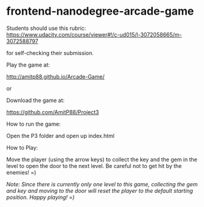frontend-nanodegree-arcade-game
===============================

Students should use this rubric: https://www.udacity.com/course/viewer#!/c-ud015/l-3072058665/m-3072588797

for self-checking their submission.

Play the game at:

http://amitp88.github.io/Arcade-Game/

or

Download the game at: 

https://github.com/AmitP88/Project3




How to run the game:

Open the P3 folder and open up index.html





How to Play:

Move the player (using the arrow keys) to collect the key and the gem in the level
to open the door to the next level. Be careful not to get hit by the enemies! =)

_Note: Since there is currently only one level to this game, collecting the gem and key and moving to the door will reset
the player to the default starting position. Happy playing! =)_

